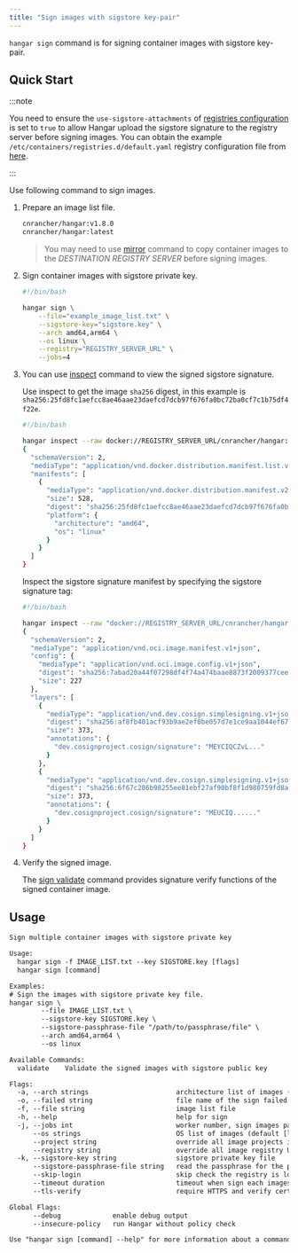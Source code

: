 ```yaml
---
title: "Sign images with sigstore key-pair"
---
```


`hangar sign` command is for signing container images with sigstore key-pair.

## Quick Start

:::note

You need to ensure the `use-sigstore-attachments` of  [registries configuration](https://github.com/containers/image/blob/main/docs/containers-registries.d.5.md#individual-configuration-sections) is set to `true` to allow Hangar upload the sigstore signature to the registry server before signing images. You can obtain the example `/etc/containers/registries.d/default.yaml` registry configuration file from [here](https://github.com/cnrancher/hangar/blob/main/package/registries.d/default.yaml).

:::

Use following command to sign images.

1. Prepare an image list file.

    ```txt title="example_image_list.txt"
    cnrancher/hangar:v1.8.0
    cnrancher/hangar:latest
    ```

    > You may need to use [mirror](/docs/v1.8/mirror/mirror) command to copy container images to the *DESTINATION REGISTRY SERVER* before signing images.

1. Sign container images with sigstore private key.

    ```bash
    #!/bin/bash

    hangar sign \
        --file="example_image_list.txt" \
        --sigstore-key="sigstore.key" \
        --arch amd64,arm64 \
        --os linux \
        --registry="REGISTRY_SERVER_URL" \
        --jobs=4
    ```

1. You can use [inspect](/docs/v1.8/advanced/inspect/) command to view the signed sigstore signature.

    Use inspect to get the image `sha256` digest, in this example is `sha256:25fd8fc1aefcc8ae46aae23daefcd7dcb97f676fa0bc72ba0cf7c1b75df4f22e`.

    ```bash
    #!/bin/bash

    hangar inspect --raw docker://REGISTRY_SERVER_URL/cnrancher/hangar:latest
    {
      "schemaVersion": 2,
      "mediaType": "application/vnd.docker.distribution.manifest.list.v2+json",
      "manifests": [
        {
          "mediaType": "application/vnd.docker.distribution.manifest.v2+json",
          "size": 528,
          "digest": "sha256:25fd8fc1aefcc8ae46aae23daefcd7dcb97f676fa0bc72ba0cf7c1b75df4f22e",
          "platform": {
            "architecture": "amd64",
            "os": "linux"
          }
        }
      ]
    }
    ```

    Inspect the sigstore signature manifest by specifying the sigstore signature tag:

    ```bash
    #!/bin/bash

    hangar inspect --raw "docker://REGISTRY_SERVER_URL/cnrancher/hangar:sha256-25fd8fc1aefcc8ae46aae23daefcd7dcb97f676fa0bc72ba0cf7c1b75df4f22e.sig"  | jq
    {
      "schemaVersion": 2,
      "mediaType": "application/vnd.oci.image.manifest.v1+json",
      "config": {
        "mediaType": "application/vnd.oci.image.config.v1+json",
        "digest": "sha256:7abad20a44f07298df4f74a474baae8873f2009377cee2b468cf1dbad8275a31",
        "size": 227
      },
      "layers": [
        {
          "mediaType": "application/vnd.dev.cosign.simplesigning.v1+json",
          "digest": "sha256:af8fb401acf93b9ae2ef0be057d7e1ce9aa1044ef6744877aa16d693dc170c7e",
          "size": 373,
          "annotations": {
            "dev.cosignproject.cosign/signature": "MEYCIQCZvL..."
          }
        },
        {
          "mediaType": "application/vnd.dev.cosign.simplesigning.v1+json",
          "digest": "sha256:6f67c286b98255ee81ebf27af90bf8f1d980759fd8a64c7750cbb3d7d682c1d4",
          "size": 373,
          "annotations": {
            "dev.cosignproject.cosign/signature": "MEUCIQ......"
          }
        }
      ]
    }
    ```

1. Verify the signed image.

    The [sign validate](/docs/v1.8/sign/validate) command provides signature verify functions of the signed container image.

## Usage

```txt title="hangar sign --help"
Sign multiple container images with sigstore private key

Usage:
  hangar sign -f IMAGE_LIST.txt --key SIGSTORE.key [flags]
  hangar sign [command]

Examples:
# Sign the images with sigstore private key file.
hangar sign \
        --file IMAGE_LIST.txt \
        --sigstore-key SIGSTORE.key \
        --sigstore-passphrase-file "/path/to/passphrase/file" \
        --arch amd64,arm64 \
        --os linux

Available Commands:
  validate    Validate the signed images with sigstore public key

Flags:
  -a, --arch strings                      architecture list of images (default [amd64,arm64])
  -o, --failed string                     file name of the sign failed image list (default "sign-failed.txt")
  -f, --file string                       image list file
  -h, --help                              help for sign
  -j, --jobs int                          worker number, sign images parallelly (1-20) (default 1)
      --os strings                        OS list of images (default [linux])
      --project string                    override all image projects in image list
      --registry string                   override all image registry URL in image list
  -k, --sigstore-key string               sigstore private key file
      --sigstore-passphrase-file string   read the passphrase for the private key from file
      --skip-login                        skip check the registry is logged in (used in shell script)
      --timeout duration                  timeout when sign each images (default 10m0s)
      --tls-verify                        require HTTPS and verify certificates

Global Flags:
      --debug             enable debug output
      --insecure-policy   run Hangar without policy check

Use "hangar sign [command] --help" for more information about a command.
```
